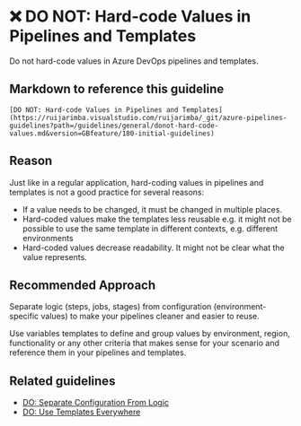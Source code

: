 # ❌ DO NOT: Hard-code Values in Pipelines and Templates

Do not hard-code values in Azure DevOps pipelines and templates.

## Markdown to reference this guideline

```plaintext
[DO NOT: Hard-code Values in Pipelines and Templates](https://ruijarimba.visualstudio.com/ruijarimba/_git/azure-pipelines-guidelines?path=/guidelines/general/donot-hard-code-values.md&version=GBfeature/180-initial-guidelines)
```

## Reason

Just like in a regular application, hard-coding values in pipelines and templates
is not a good practice for several reasons:

- If a value needs to be changed, it must be changed in multiple places.
- Hard-coded values make the templates less reusable e.g. it might not be
possible to use the same template in different contexts, e.g. different
environments
- Hard-coded values decrease readability. It might not be clear what the value represents.

## Recommended Approach

Separate logic (steps, jobs, stages) from configuration (environment-specific
values) to make your pipelines cleaner and easier to reuse.

Use variables templates to define and group values by environment, region,
functionality or any other criteria that makes sense for your scenario and
reference them in your pipelines and templates.

## Related guidelines

- [DO: Separate Configuration From Logic](../variables/do-separate-configuration.md)
- [DO: Use Templates Everywhere](../general/do-use-templates-everywhere.md)
